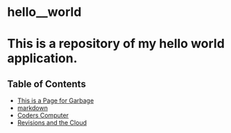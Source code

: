 # hello__world

# This is a repository of my hello world application.

## Table of Contents
- [This is a Page for Garbage](garbage.md)
- [markdown](markdown.md)
- [Coders Computer](coder.md)
- [Revisions and the Cloud](revisions.md)

